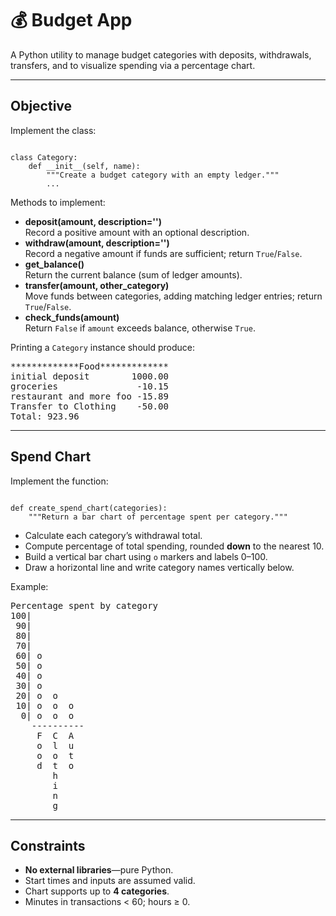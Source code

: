 # 💰 Budget App

A Python utility to manage budget categories with deposits, withdrawals, transfers, and to visualize spending via a percentage chart.

---

## Objective

Implement the class:

<pre><code class="language-python">
class Category:
    def __init__(self, name):
        """Create a budget category with an empty ledger."""
        ...
</code></pre>

Methods to implement:
- **deposit(amount, description='')**  
  Record a positive amount with an optional description.
- **withdraw(amount, description='')**  
  Record a negative amount if funds are sufficient; return `True`/`False`.
- **get_balance()**  
  Return the current balance (sum of ledger amounts).
- **transfer(amount, other_category)**  
  Move funds between categories, adding matching ledger entries; return `True`/`False`.
- **check_funds(amount)**  
  Return `False` if `amount` exceeds balance, otherwise `True`.

Printing a `Category` instance should produce:

<pre>
*************Food*************
initial deposit        1000.00
groceries               -10.15
restaurant and more foo -15.89
Transfer to Clothing    -50.00
Total: 923.96
</pre>

---

## Spend Chart

Implement the function:

<pre><code class="language-python">
def create_spend_chart(categories):
    """Return a bar chart of percentage spent per category."""
</code></pre>

- Calculate each category’s withdrawal total.
- Compute percentage of total spending, rounded **down** to the nearest 10.
- Build a vertical bar chart using `o` markers and labels 0–100.
- Draw a horizontal line and write category names vertically below.

Example:

<pre>
Percentage spent by category
100|          
 90|          
 80|          
 70|          
 60| o        
 50| o        
 40| o        
 30| o        
 20| o  o     
 10| o  o  o  
  0| o  o  o  
    ----------
     F  C  A  
     o  l  u  
     o  o  t  
     d  t  o  
        h     
        i     
        n     
        g     
</pre>

---

## Constraints

- **No external libraries**—pure Python.
- Start times and inputs are assumed valid.
- Chart supports up to **4 categories**.
- Minutes in transactions < 60; hours ≥ 0.
